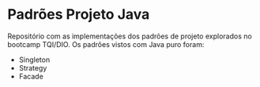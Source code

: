 # Padrões Projeto Java

Repositório com as implementações dos padrões de projeto explorados no bootcamp TQI/DIO.
Os padrões vistos com Java puro foram:

* Singleton
* Strategy
* Facade
